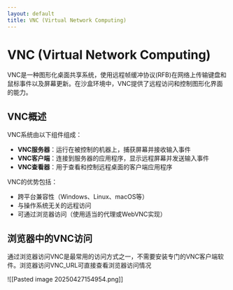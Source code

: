 ```yaml
---
layout: default
title: VNC (Virtual Network Computing)
---
```


# VNC (Virtual Network Computing)

VNC是一种图形化桌面共享系统，使用远程帧缓冲协议(RFB)在网络上传输键盘和鼠标事件以及屏幕更新。在沙盒环境中，VNC提供了远程访问和控制图形化界面的能力。

## VNC概述

VNC系统由以下组件组成：

- **VNC服务器**：运行在被控制的机器上，捕获屏幕并接收输入事件
- **VNC客户端**：连接到服务器的应用程序，显示远程屏幕并发送输入事件
- **VNC查看器**：用于查看和控制远程桌面的客户端应用程序

VNC的优势包括：

- 跨平台兼容性（Windows、Linux、macOS等）
- 与操作系统无关的远程访问
- 可通过浏览器访问（使用适当的代理或WebVNC实现）

## 浏览器中的VNC访问

通过浏览器访问VNC是最常用的访问方式之一，不需要安装专门的VNC客户端软件。浏览器访问VNC_URL可直接查看浏览器访问情况

![[Pasted image 20250427154954.png]]



